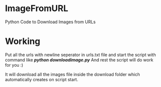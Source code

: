 # ImageFromURL
Python Code to Download Images from URLs

# Working

Put all the urls with newline seperator in urls.txt file and start the script with command like
***python downloadimage.py***
And rest the script will do work for you :)

It will download all the images file inside the download folder which automatically creates on script start.
